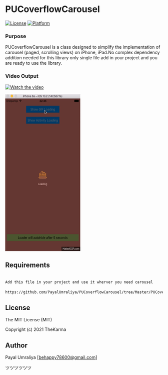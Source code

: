
# PUCoverflowCarousel

[![License](https://img.shields.io/cocoapods/l/PUGifLoading.svg?style=flat)](https://github.com/PayalUmraliya/PUCoverflowCarousel/blob/Master/LICENSE)
[![Platform](https://img.shields.io/cocoapods/p/PUGifLoading.svg?style=flat)](https://github.com/PayalUmraliya/PUCoverflowCarousel/blob/Master/LICENSE)

### Purpose 

PUCoverflowCarousel is a class designed to simplify the implementation of carousel (paged, scrolling views) on iPhone, iPad.No complex dependency addition needed for this library only single file add in your project and you are ready to use the library. 

### Video Output

[![Watch the video](https://i.imgur.com/vKb2F1B.png)](https://youtube.com/shorts/3tJWgFXqbto?feature=share)

<img src="https://github.com/PayalUmraliya/PUGifLoaderControl/blob/master/projectoutput.gif" width="240" height="500" />

## Requirements

```

Add this file in your project and use it wherver you need carousel

https://github.com/PayalUmraliya/PUCoverflowCarousel/tree/Master/PUCoverFlow/PUCoverFlowLayout

```

## License

The MIT License (MIT)

Copyright (c) 2021 TheKarma

## Author

Payal Umraliya [behappy78600@gmail.com] 

ツツツツツツ
